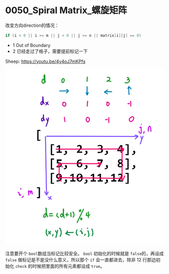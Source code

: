 # 0050_Spiral Matrix_螺旋矩阵

改变方向direction的情况：

```cpp
if (i < 0 || i >= m || j < 0 || j >= n || matrix[i][j] == 0)
```

- 1 Out of Boundary
- 2 已经走过了格子，需要提前标记一下

Sheep: https://youtu.be/4y4oJ7mKPfs

![solve](https://raw.githubusercontent.com/KimmiGYH/LeetCode_Notes_Public/master/Section05_Solutions/0050_Spiral%20Matrix_%E8%9E%BA%E6%97%8B%E7%9F%A9%E9%98%B5/solve.png)


注意要开个 `bool`数组当标记比较安全。
`bool` 初始化的时候就是 `false`的，再设成 `false` 做标记是不是没什么意义，所以那个 `if` 会一直都进去，除非 12 行那边初始化 `check` 的时候把里面的所有元素都设成 `true`。